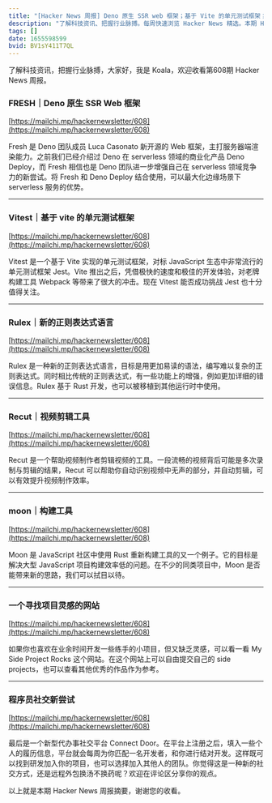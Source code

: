 ```yaml
---
title: "[Hacker News 周报] Deno 原生 SSR web 框架；基于 Vite 的单元测试框架；程序员社交新尝试"
description: "了解科技资讯、把握行业脉搏。每周快速浏览 Hacker News 精选。本期 Hacker Newsletter 地址：https://mailchi.mp/hackernewsletter/608"
tags: []
date: 1655598599
bvid: BV1sY411T7QL
---
```

了解科技资讯，把握行业脉搏，大家好，我是 Koala，欢迎收看第608期 Hacker News 周报。

### FRESH｜Deno 原生 SSR Web 框架
[https://mailchi.mp/hackernewsletter/608](https://mailchi.mp/hackernewsletter/608)

Fresh 是 Deno 团队成员 Luca Casonato 新开源的 Web 框架，主打服务器端渲染能力。之前我们已经介绍过 Deno 在 serverless 领域的商业化产品 Deno Deploy，而 Fresh 相信也是 Deno 团队进一步增强自己在 serverless 领域竞争力的新尝试。将 Fresh 和 Deno Deploy 结合使用，可以最大化边缘场景下 serverless 服务的优势。

---

### Vitest｜基于 vite 的单元测试框架
[https://mailchi.mp/hackernewsletter/608](https://mailchi.mp/hackernewsletter/608)

Vitest 是一个基于 Vite 实现的单元测试框架，对标 JavaScript 生态中非常流行的单元测试框架 Jest。Vite 推出之后，凭借极快的速度和极佳的开发体验，对老牌构建工具 Webpack 等带来了很大的冲击。现在 Vitest 能否成功挑战 Jest 也十分值得关注。

---

### Rulex｜新的正则表达式语言
[https://mailchi.mp/hackernewsletter/608](https://mailchi.mp/hackernewsletter/608)

Rulex 是一种新的正则表达式语言，目标是用更加易读的语法，编写难以复杂的正则表达式。同时相比传统的正则表达式，有一些功能上的增强，例如更加详细的错误信息。Rulex 基于 Rust 开发，也可以被移植到其他运行时中使用。

---

### Recut｜视频剪辑工具
[https://mailchi.mp/hackernewsletter/608](https://mailchi.mp/hackernewsletter/608)

Recut 是一个帮助视频制作者剪辑视频的工具。一段流畅的视频背后可能是多次录制与剪辑的结果，Recut 可以帮助你自动识别视频中无声的部分，并自动剪辑，可以有效提升视频制作效率。

---

### moon｜构建工具
[https://mailchi.mp/hackernewsletter/608](https://mailchi.mp/hackernewsletter/608)

Moon 是 JavaScript 社区中使用 Rust 重新构建工具的又一个例子。它的目标是解决大型 JavaScript 项目构建效率低的问题。在不少的同类项目中，Moon 是否能带来新的思路，我们可以拭目以待。

---

### 一个寻找项目灵感的网站
[https://mailchi.mp/hackernewsletter/608](https://mailchi.mp/hackernewsletter/608)

如果你也喜欢在业余时间开发一些练手的小项目，但又缺乏灵感，可以看一看 My Side Project Rocks 这个网站。在这个网站上可以自由提交自己的 side projects，也可以查看其他优秀的作品作为参考。

---

### 程序员社交新尝试
[https://mailchi.mp/hackernewsletter/608](https://mailchi.mp/hackernewsletter/608)

最后是一个新型代办事社交平台 Connect Door。在平台上注册之后，填入一些个人的履历信息，平台就会每周为你匹配一名开发者，和你进行结对开发。这样既可以找到研发加入你的项目，也可以选择加入其他人的团队。你觉得这是一种新的社交方式，还是远程外包换汤不换药呢？欢迎在评论区分享你的观点。

以上就是本期 Hacker News 周报摘要，谢谢您的收看。


